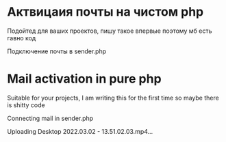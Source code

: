 # Актвицаия почты на чистом php
Подойтед для ваших проектов, пишу такое впервые поэтому мб есть гавно код

Подключение почты в sender.php

# Mail activation in pure php
Suitable for your projects, I am writing this for the first time so maybe there is shitty code

Connecting mail in sender.php

Uploading Desktop 2022.03.02 - 13.51.02.03.mp4…

